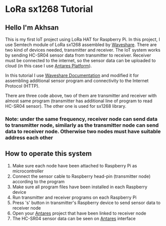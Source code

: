 # LoRa sx1268 Tutorial
## Hello I'm Akhsan

This is my first IoT project using LoRa HAT for Raspberry Pi. In this project, I use Semtech module of LoRa sx1268 assembled by [Waveshare](https://www.waveshare.com
). There are two kind of devices needed, transmitter and receiver. The IoT system works by sending HC-SR04 sensor data from transmitter to receiver. Receiver must be connected to the internet, so the sensor data can be uploaded to cloud (in this case I use [Antares Platform](https://antares.id)).

In this tutorial I use [Waveshare Documentation](https://www.waveshare.com/w/upload/1/18/SX126X_LoRa_HAT_CODE.zip) and modified it for assembling additional sensor program and connectivity to the Internet Protocol (HTTP).

There are three code above, two of them are transmitter and receiver with almost same program (transmitter has additional line of program to read HC-SR04 sensor). The other one is used for sx1268 library.

### Note: under the same frequency, receiver node can send data to transmitter node, similarly as the transmitter node can send data to receiver node. Otherwise two nodes must have suitable address each other

## How to operate this system
1. Make sure each node have been attached to Raspberry Pi as microcontroller
2. Connect the sensor cable to Raspberry head-pin (transmitter node) according to the program
3. Make sure all program files have been installed in each Raspberry device
4. Run transmitter and receiver programs on each Raspberry Pi
5. Press 's' button in transmitter's Raspberry device to send sensor data to receiver node
6. Open your [Antares](https://antares.id) project that have been linked to receiver node
7. The HC-SR04 sensor data can be seen on [Antares](https://antares.id) interface

